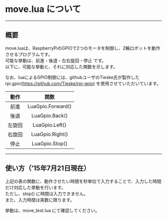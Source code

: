 # move.lua について
---
## 概要

move.luaは、RaspberryPiのGPiOで2つのモータを制御し、2輪ロボットを動作させるプログラムです。  
可能な挙動は、前進・後退・左右旋回・停止 です。  
以下に、可能な挙動と、それに対応した関数を示します。  

なお、luaによるGPIO制御には、githubユーザのTieske氏が製作した rpi.gpio(https://github.com/Tieske/rpi-gpio) を使用させていただいています。

|動作|関数|
|:-:|:-:|
|前進|LuaGpio.Forward()|
|後退|LuaGpio.Back()|
|左旋回|LuaGpio.Left()|
|右旋回|LuaGpio.Right()|
|停止|LuaGpio.Stop()|
---
## 使い方（’15年7月21日現在）

上記の表の関数に、動作させたい時間を秒単位で入力することで、入力した時間だけ対応した挙動を行います。  
ただし、stop() に時間は入力できません。  
また、入力時間は実数に限ります。  

挙動は、move_test.lua にて確認してください。